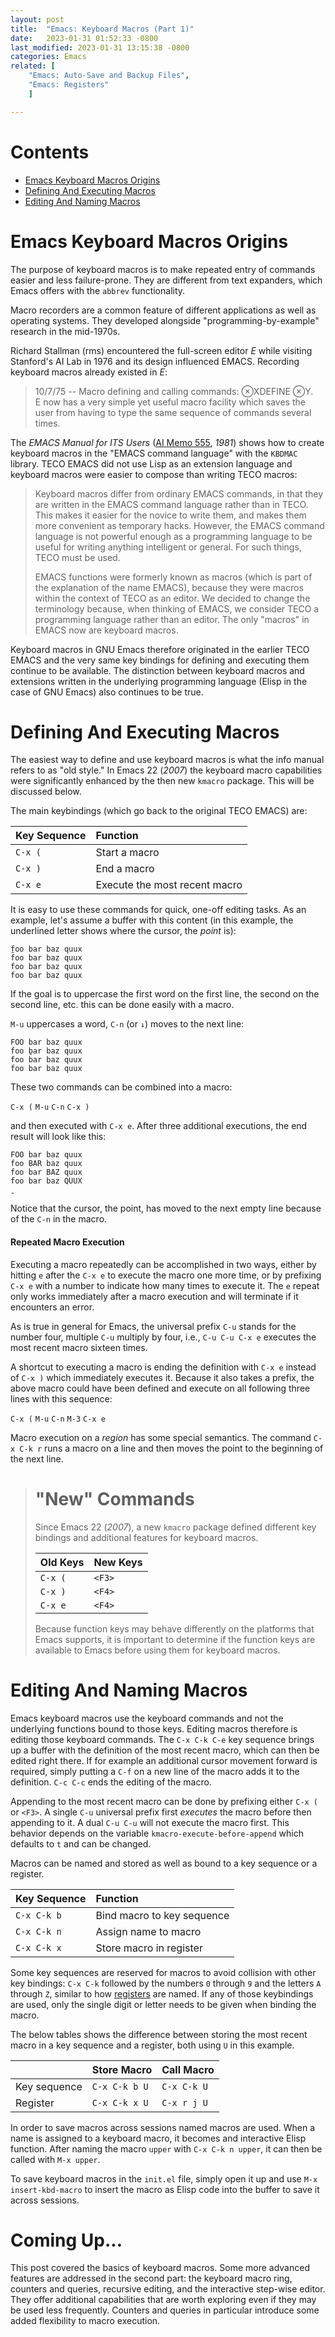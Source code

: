 ```yaml
---
layout: post
title:  "Emacs: Keyboard Macros (Part 1)"
date:   2023-01-31 01:52:33 -0800
last_modified: 2023-01-31 13:15:38 -0800
categories: Emacs
related: [
	"Emacs: Auto-Save and Backup Files",
	"Emacs: Registers"
	]

---
```


# Contents
- [Emacs Keyboard Macros Origins](#emacs-keyboard-macros-origins)
- [Defining And Executing Macros](#defining-and-executing-macros)
- [Editing And Naming Macros](#editing-and-naming-macros)

# Emacs Keyboard Macros Origins

The purpose of keyboard macros is to make repeated entry of commands
easier and less failure-prone. They are different from text expanders,
which Emacs offers with the `abbrev` functionality.

Macro recorders are a common feature of different applications as well
as operating systems. They developed alongside
"programming-by-example" research in the mid-1970s.

Richard Stallman (rms) encountered the full-screen editor _E_ while
visiting Stanford's AI Lab in 1976 and its design influenced EMACS.
Recording keyboard macros already existed in _E_:

> 10/7/75 -- Macro defining and calling commands: ⊗XDEFINE ⊗Y.  
> E now has a very simple yet useful macro facility which saves the
> user from having to type the same sequence of commands several
> times.

The _EMACS Manual for ITS Users_ ([AI Memo
555](https://dspace.mit.edu/handle/1721.1/6329), _1981_) shows how to
create keyboard macros in the "EMACS command language" with the
`KBDMAC` library. TECO EMACS did not use Lisp as an extension language
and keyboard macros were easier to compose than writing TECO macros:

> Keyboard macros differ from ordinary EMACS commands, in that they
> are written in the EMACS command language rather than in TECO. This
> makes it easier for the novice to write them, and makes them more
> convenient as temporary hacks. However, the EMACS command language
> is not powerful enough as a programming language to be useful for
> writing anything intelligent or general. For such things, TECO must
> be used.
>
> EMACS functions were formerly known as macros (which is part of the
> explanation of the name EMACS), because they were macros within the
> context of TECO as an editor. We decided to change the terminology
> because, when thinking of EMACS, we consider TECO a programming
> language rather than an editor. The only "macros" in EMACS now are
> keyboard macros.

Keyboard macros in GNU Emacs therefore originated in the earlier TECO
EMACS and the very same key bindings for defining and executing them
continue to be available. The distinction between keyboard macros and
extensions written in the underlying programming language (Elisp in
the case of GNU Emacs) also continues to be true.

# Defining And Executing Macros

The easiest way to define and use keyboard macros is what the info
manual refers to as "old style." In Emacs 22 (_2007_) the keyboard
macro capabilities were significantly enhanced by the then new
`kmacro` package. This will be discussed below.

The main keybindings (which go back to the original TECO EMACS) are:

| Key Sequence | Function                      |
|:-------------|:------------------------------|
| `C-x (`      | Start a macro                 |
| `C-x )`      | End a macro                   |
| `C-x e`      | Execute the most recent macro |

It is easy to use these commands for quick, one-off editing tasks. As
an example, let's assume a buffer with this content (in this example,
the underlined letter shows where the cursor, the _point_ is):

```
f̱oo bar baz quux
foo bar baz quux
foo bar baz quux
foo bar baz quux
```

If the goal is to uppercase the first word on the first line, the
second on the second line, etc. this can be done easily with a macro.

`M-u` uppercases a word, `C-n` (or `↓`) moves to the next line:

```
FOO bar baz quux
foo ̱bar baz quux
foo bar baz quux
foo bar baz quux
```

These two commands can be combined into a macro:

`C-x (` `M-u` `C-n` `C-x )`

and then executed with `C-x e`. After three additional executions, the
end result will look like this:

```
FOO bar baz quux
foo BAR baz quux
foo bar BAZ quux
foo bar baz QUUX
̱
```

Notice that the cursor, the point, has moved to the next empty line
because of the `C-n` in the macro.

#### Repeated Macro Execution

Executing a macro repeatedly can be accomplished in two ways, either
by hitting `e` after the `C-x e` to execute the macro one more time,
or by prefixing `C-x e` with a number to indicate how many times to
execute it. The `e` repeat only works immediately after a macro
execution and will terminate if it encounters an error.

As is true in general for Emacs, the universal prefix `C-u` stands for
the number four, multiple `C-u` multiply by four, i.e., `C-u C-u C-x
e` executes the most recent macro sixteen times.

A shortcut to executing a macro is ending the definition with `C-x e`
instead of `C-x )` which immediately executes it. Because it also
takes a prefix, the above macro could have been defined and execute on
all following three lines with this sequence:

`C-x (` `M-u` `C-n` `M-3` `C-x e`

Macro execution on a _region_ has some special semantics. The command
`C-x C-k r` runs a macro on a line and then moves the point to the
beginning of the next line.

> # "New" Commands
>
> Since Emacs 22 (_2007_), a new `kmacro` package defined different
> key bindings and additional features for keyboard macros.
>
> | Old Keys | New Keys |
> |:---------|:---------|
> | `C-x (`  | `<F3>`   |
> | `C-x )`  | `<F4>`   |
> | `C-x e`  | `<F4>`   |
>
> Because function keys may behave differently on the platforms that
> Emacs supports, it is important to determine if the function keys
> are available to Emacs before using them for keyboard macros.

# Editing And Naming Macros

Emacs keyboard macros use the keyboard commands and not the underlying
functions bound to those keys. Editing macros therefore is editing
those keyboard commands. The `C-x C-k C-e` key sequence brings up a
buffer with the definition of the most recent macro, which can then be
edited right there. If for example an additional cursor movement
forward is required, simply putting a `C-f` on a new line of the macro
adds it to the definition. `C-c C-c` ends the editing of the macro.

Appending to the most recent macro can be done by prefixing either
`C-x (` or `<F3>`. A single `C-u` universal prefix first _executes_
the macro before then appending to it. A dual `C-u C-u` will not
execute the macro first. This behavior depends on the variable
`kmacro-execute-before-append` which defaults to `t` and can be
changed.

Macros can be named and stored as well as bound to a key sequence or a
register.

| Key Sequence | Function                   |
|:-------------|:---------------------------|
| `C-x C-k b`  | Bind macro to key sequence |
| `C-x C-k n`  | Assign name to macro       |
| `C-x C-k x`  | Store macro in register    |

Some key sequences are reserved for macros to avoid collision with
other key bindings: `C-x C-k` followed by the numbers `0` through `9`
and the letters `A` through `Z`, similar to how
[registers](../../01/11/emacs-registers.html) are named. If any of
those keybindings are used, only the single digit or letter needs to
be given when binding the macro.

The below tables shows the difference between storing the most recent
macro in a key sequence and a register, both using `U` in this
example.

|              | Store Macro   | Call Macro  |
|--------------|:--------------|:------------|
| Key sequence | `C-x C-k b U` | `C-x C-k U` |
| Register     | `C-x C-k x U` | `C-x r j U` |

In order to save macros across sessions named macros are used. When a
name is assigned to a keyboard macro, it becomes and interactive Elisp
function. After naming the macro `upper` with `C-x C-k n upper`, it
can then be called with `M-x upper`.

To save keyboard macros in the `init.el` file, simply open it up and
use `M-x insert-kbd-macro` to insert the macro as Elisp code into the
buffer to save it across sessions.

# Coming Up...

This post covered the basics of keyboard macros. Some more advanced
features are addressed in the second part: the keyboard macro ring,
counters and queries, recursive editing, and the interactive step-wise
editor. They offer additional capabilities that are worth exploring
even if they may be used less frequently. Counters and queries in
particular introduce some added flexibility to macro execution.
